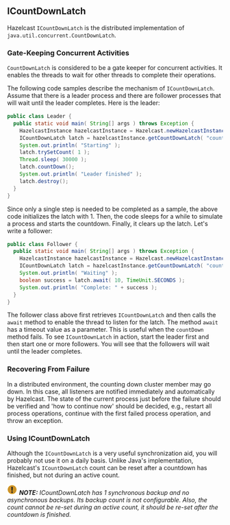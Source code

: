 

## ICountDownLatch

Hazelcast `ICountDownLatch` is the distributed implementation of `java.util.concurrent.CountDownLatch`.

### Gate-Keeping Concurrent Activities

`CountDownLatch` is considered to be a gate keeper for concurrent activities. It enables the threads to wait for other threads to complete their operations.

The following code samples describe the mechanism of `ICountDownLatch`. Assume that there is a leader process and there are follower processes that will wait until the leader completes. Here is the leader:

```java
public class Leader {
  public static void main( String[] args ) throws Exception {
    HazelcastInstance hazelcastInstance = Hazelcast.newHazelcastInstance();
    ICountDownLatch latch = hazelcastInstance.getCountDownLatch( "countDownLatch" );
    System.out.println( "Starting" );
    latch.trySetCount( 1 );
    Thread.sleep( 30000 );
    latch.countDown();
    System.out.println( "Leader finished" );
    latch.destroy();
  }
}
```

Since only a single step is needed to be completed as a sample, the above code initializes the latch with 1. Then, the code sleeps for a while to simulate a process and starts the countdown. Finally, it clears up the latch. Let's write a follower:


```java
public class Follower {
  public static void main( String[] args ) throws Exception {
    HazelcastInstance hazelcastInstance = Hazelcast.newHazelcastInstance();
    ICountDownLatch latch = hazelcastInstance.getCountDownLatch( "countDownLatch" );
    System.out.println( "Waiting" );
    boolean success = latch.await( 10, TimeUnit.SECONDS );
    System.out.println( "Complete: " + success );
  }
} 
```

The follower class above first retrieves `ICountDownLatch` and then calls the `await` method to enable the thread to listen for the latch. The method `await` has a timeout value as a parameter. This is useful when the `countDown` method fails. To see `ICountDownLatch` in action, start the leader first and then start one or more followers. You will see that the followers will wait until the leader completes.

### Recovering From Failure

In a distributed environment, the counting down cluster member may go down. In this case, all listeners are notified immediately and automatically by Hazelcast. The state of the current process just before the failure should be verified and 'how to continue now' should be decided, e.g., restart all process operations, continue with the first failed process operation, and throw an exception.

### Using ICountDownLatch

Although the `ICountDownLatch` is a very useful synchronization aid, you will probably not use it on a daily basis. Unlike Java's implementation, Hazelcast's `ICountDownLatch` count can be reset after a countdown has finished, but not during an active count.

![image](images/NoteSmall.jpg) ***NOTE:*** *ICountDownLatch has 1 synchronous backup and no asynchronous backups. Its backup count is not configurable. Also, the count cannot be re-set during an active count, it should be re-set after the countdown is finished.*

